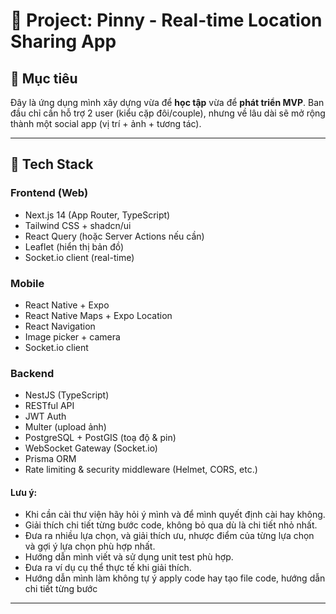 # 📍 Project: Pinny - Real-time Location Sharing App

## 🧠 Mục tiêu
Đây là ứng dụng mình xây dựng vừa để **học tập** vừa để **phát triển MVP**. Ban đầu chỉ cần hỗ trợ 2 user (kiểu cặp đôi/couple), nhưng về lâu dài sẽ mở rộng thành một social app (vị trí + ảnh + tương tác).

---

## 🔧 Tech Stack

### Frontend (Web)
- Next.js 14 (App Router, TypeScript)
- Tailwind CSS + shadcn/ui
- React Query (hoặc Server Actions nếu cần)
- Leaflet (hiển thị bản đồ)
- Socket.io client (real-time)

### Mobile
- React Native + Expo
- React Native Maps + Expo Location
- React Navigation
- Image picker + camera
- Socket.io client

### Backend
- NestJS (TypeScript)
- RESTful API
- JWT Auth
- Multer (upload ảnh)
- PostgreSQL + PostGIS (toạ độ & pin)
- WebSocket Gateway (Socket.io)
- Prisma ORM
- Rate limiting & security middleware (Helmet, CORS, etc.)

#### Lưu ý: 
- Khi cần cài thư viện hãy hỏi ý mình và để mình quyết định cài hay không.
- Giải thích chi tiết từng bước code, không bỏ qua dù là chi tiết nhỏ nhất.
- Đưa ra nhiều lựa chọn, và giải thích ưu, nhược điểm của từng lựa chọn và gợi ý lựa chọn phù hợp nhất.
- Hướng dẫn mình viết và sử dụng unit test phù hợp.
- Đưa ra ví dụ cụ thể thực tế khi giải thích.
- Hướng dẫn mình làm không tự ý apply code hay tạo file code, hướng dẫn chi tiết từng bước

---